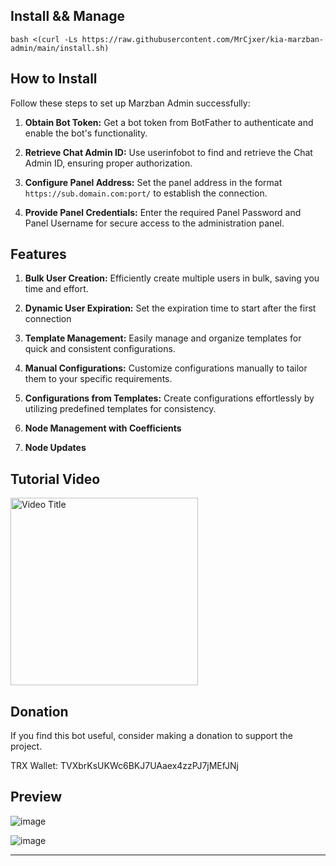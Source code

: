 ## Install && Manage
```
bash <(curl -Ls https://raw.githubusercontent.com/MrCjxer/kia-marzban-admin/main/install.sh)

```


## How to Install

Follow these steps to set up Marzban Admin successfully:

1. **Obtain Bot Token:**
   Get a bot token from BotFather to authenticate and enable the bot's functionality.

2. **Retrieve Chat Admin ID:**
   Use userinfobot to find and retrieve the Chat Admin ID, ensuring proper authorization.

3. **Configure Panel Address:**
   Set the panel address in the format `https://sub.domain.com:port/` to establish the connection.

4. **Provide Panel Credentials:**
   Enter the required Panel Password and Panel Username for secure access to the administration panel.


## Features


1. **Bulk User Creation:**
   Efficiently create multiple users in bulk, saving you time and effort.

2. **Dynamic User Expiration:**
   Set the expiration time to start after the first connection

3. **Template Management:**
   Easily manage and organize templates for quick and consistent configurations.

4. **Manual Configurations:**
   Customize configurations manually to tailor them to your specific requirements.

5. **Configurations from Templates:**
   Create configurations effortlessly by utilizing predefined templates for consistency.

6. **Node Management with Coefficients**

7. **Node Updates**


## Tutorial Video

<div align="left">
  <a href="https://youtu.be/811lX8tCgqo">
    <img src="https://img.youtube.com/vi/811lX8tCgqo/0.jpg" alt="Video Title" width="300">
  </a>
</div>

## Donation

If you find this bot  useful, consider making a donation to support the project.

TRX Wallet: TVXbrKsUKWc6BKJ7UAaex4zzPJ7jMEfJNj

## Preview

![image](https://github.com/real-kia/kia-marzban-admin/assets/65906956/265296d4-f864-4a42-ad8c-b6b61aa7378b)

![image](https://github.com/real-kia/kia-marzban-admin/assets/65906956/cebe2d0a-f0fd-44d4-b11e-ff34bf02e6a7)

---


